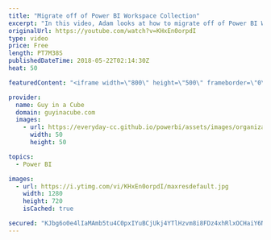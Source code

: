 ```yaml
---
title: "Migrate off of Power BI Workspace Collection"
excerpt: "In this video, Adam looks at how to migrate off of Power BI Workspace Collection to Power BI Embedded. Power BI Workspace collections will be shut down on June 30, 2018. You don't have much time before your reports and visuals will stop working if you are still on Power BI Workspace Collections.  How"
originalUrl: https://youtube.com/watch?v=KHxEn0orpdI
type: video
price: Free
length: PT7M38S
publishedDateTime: 2018-05-22T02:14:30Z
heat: 50

featuredContent: "<iframe width=\"800\" height=\"500\" frameborder=\"0\" src=\"https://www.youtube.com/embed/KHxEn0orpdI\" allow=\"accelerometer; autoplay; encrypted-media; gyroscope; picture-in-picture\" allowfullscreen></iframe>"

provider:
  name: Guy in a Cube
  domain: guyinacube.com
  images:
    - url: https://everyday-cc.github.io/powerbi/assets/images/organizations/guyinacube.com-50x50.jpg
      width: 50
      height: 50

topics:
  - Power BI

images:
  - url: https://i.ytimg.com/vi/KHxEn0orpdI/maxresdefault.jpg
    width: 1280
    height: 720
    isCached: true

secured: "KJbg6o0e4lIaMAmb5tu4C0pxIYuBCjUkj4YTlHzvm8i8FDz4xhRlxOCHaiY6N0sioweyNeOhORwDnpaVZZKoNOVaEdj/r4HQZpXOlTdKK7fuwxIFwRXql3hNqlpD2qgFvBS/ZMYeDYgm2NYlF2wyiNZyyjO/douWAf36hO5dDVmpwxhWxG0ZADjBcR3CMbAN6gblVv5RPcED/P64n+H3/RqiZelK+wSwBKTxGTlC5MlJ1GrXIKAfV5V54aM4pYP7ND3N15/Yk01peQNOOFKXZno/+pEijvR6su6tdxU8axYAvP5q9ve9PoOziGa+TiMyRKT+Cz0hoab9GD/F5JfKFYBI66CaCqvFZHXH7LeY0cgWls/KR89wJ7rLFIZm7zEe+ARzxMxiEzfRiG73FmyFUvkuJ5HCloVhuCCmNHtC+9A=;VC+ht2V/GgbNUBIdaFsi8g=="
---
```


